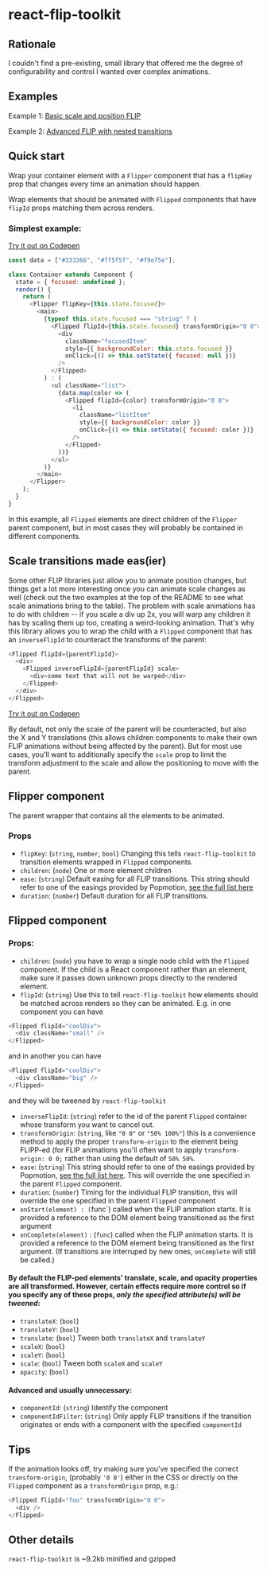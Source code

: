 # react-flip-toolkit

## Rationale

I couldn't find a pre-existing, small library that offered me the degree of configurability and control I wanted over complex animations.

## Examples

Example 1: [Basic scale and position FLIP](https://literate-fly.surge.sh/guitar)

Example 2: [Advanced FLIP with nested transitions](https://literate-fly.surge.sh/cards)

## Quick start

Wrap your container element with a `Flipper` component that has a `flipKey` prop that changes every time an animation should happen.

Wrap elements that should be animated with `Flipped` components that have `flipId` props matching them across renders.

### Simplest example:

[Try it out on Codepen](https://codepen.io/aholachek/pen/zapEjq?editors=0110)

```js
const data = ["#333366", "#ff5f5f", "#f9e75e"];

class Container extends Component {
  state = { focused: undefined };
  render() {
    return (
      <Flipper flipKey={this.state.focused}>
        <main>
          {typeof this.state.focused === "string" ? (
            <Flipped flipId={this.state.focused} transformOrigin="0 0">
              <div
                className="focusedItem"
                style={{ backgroundColor: this.state.focused }}
                onClick={() => this.setState({ focused: null })}
              />
            </Flipped>
          ) : (
            <ul className="list">
              {data.map(color => (
                <Flipped flipId={color} transformOrigin="0 0">
                  <li
                    className="listItem"
                    style={{ backgroundColor: color }}
                    onClick={() => this.setState({ focused: color })}
                  />
                </Flipped>
              ))}
            </ul>
          )}
        </main>
      </Flipper>
    );
  }
}
```

In this example, all `Flipped` elements are direct children of the `Flipper` parent component, but in most cases they will probably be contained in different components.

## Scale transitions made eas(ier)

Some other FLIP libraries just allow you to animate position changes, but things get a lot more interesting once you can animate scale changes as well (check out the two examples at the top of the README to see what scale animations bring to the table).
The problem with scale animations has to do with children -- if you scale a div up 2x, you will warp any children it has by scaling them up too, creating a weird-looking animation. That's why this library allows you to wrap the child with a `Flipped` component that has an `inverseFlipId` to counteract the transforms of the parent:

```js
<Flipped flipId={parentFlipId}>
  <div>
    <Flipped inverseFlipId={parentFlipId} scale>
      <div>some text that will not be warped</div>
    </Flipped>
  </div>
</Flipped>
```

[Try it out on Codepen](https://codepen.io/aholachek/pen/mKXBJR?editors=0110)

By default, not only the scale of the parent will be counteracted, but also the X and Y translations (this allows children components to make their own FLIP animations without being affected by the parent).
But for most use cases, you'll want to additionally specify the `scale` prop to limit the transform adjustment to the scale and allow the positioning to move with the parent.

## Flipper component

The parent wrapper that contains all the elements to be animated.

### Props

- `flipKey`: (`string`, `number`, `bool`) Changing this tells `react-flip-toolkit` to transition elements wrapped in `Flipped` components.
- `children`: (`node`) One or more element children
- `ease`: (`string`) Default easing for all FLIP transitions. This string should refer to one of the easings provided by Popmotion, [see the full list here](https://popmotion.io/api/easing/)
- `duration`: (`number`) Default duration for all FLIP transitions.

## Flipped component

### Props:

- `children`: (`node`) you have to wrap a single node child with the `Flipped` component. If the child is a React component rather than an element, make sure it passes down unknown props directly to the rendered element.
- `flipId`: (`string`) Use this to tell `react-flip-toolkit` how elements should be matched across renders so they can be animated. E.g. in one component you can have

```js
<Flipped flipId="coolDiv">
  <div className="small" />
</Flipped>
```

and in another you can have

```js
<Flipped flipId="coolDiv">
  <div className="big" />
</Flipped>
```

and they will be tweened by `react-flip-toolkit`

- `inverseFlipId`: (`string`) refer to the id of the parent `Flipped` container whose transform you want to cancel out.
- `transformOrigin`: (`string`, like `"0 0"` or `"50% 100%"`) this is a convenience method to apply the proper `transform-origin` to the element being FLIPP-ed (for FLIP animations you'll often want to apply `transform-origin: 0 0;` rather than using the default of `50% 50%`.
- `ease`: (`string`) This string should refer to one of the easings provided by Popmotion, [see the full list here](https://popmotion.io/api/easing/). This will override the one specified in the parent `Flipped` component.
- `duration`: (`number`) Timing for the individual FLIP transition, this will override the one specified in the parent `Flipped` component
- `onStart(element) : (`func`) called when the FLIP animation starts. It is provided a reference to the DOM element being transitioned as the first argument
- `onComplete(element)` : (`func`) called when the FLIP animation starts. It is provided a reference to the DOM element being transitioned as the first argument. (If transitions are interruped by new ones, `onComplete` will still be called.)

#### By default the FLIP-ped elements' translate, scale, and opacity properties are all transformed. However, certain effects require more control so if you specify any of these props, _only the specified attribute(s) will be tweened_:

- `translateX`: (`bool`)
- `translateY`: (`bool`)
- `translate`: (`bool`) Tween both `translateX` and `translateY`
- `scaleX`: (`bool`)
- `scaleY`: (`bool`)
- `scale`: (`bool`) Tween both `scaleX` and `scaleY`
- `opacity`: (`bool`)

#### Advanced and usually unnecessary:

- `componentId`: (`string`) Identify the component
- `componentIdFilter`: (`string`) Only apply FLIP transitions if the transition originates or ends with a component with the specified `componentId`

## Tips

If the animation looks off, try making sure you've specified the correct `transform-origin`, (probably `'0 0'`) either in the CSS or directly on the `Flipped` component as a `transformOrigin` prop, e.g.:

```js
<Flipped flipId="foo" transformOrigin="0 0">
  <div />
</Flipped>
```

## Other details

`react-flip-toolkit` is ~9.2kb minified and gzipped

